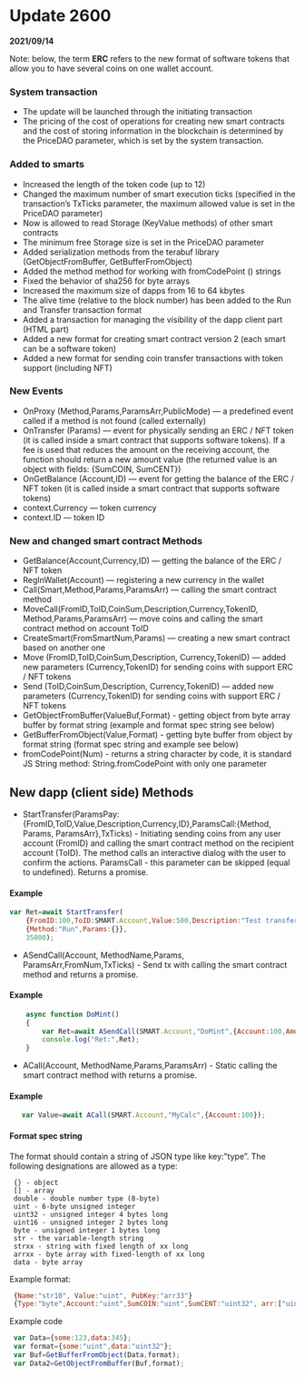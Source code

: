 # Update 2600
**2021/09/14**

Note: below, the term **ERC** refers to the new format of software tokens  that allow you to have several coins on one wallet account.

### System transaction
* The update will be launched through the initiating transaction
* The pricing of the cost of operations for creating new smart contracts and the cost of storing information in the blockchain is determined by the PriceDAO parameter, which is set by the system transaction.

### Added to smarts
* Increased the length of the token code (up to 12)
* Changed the maximum number of smart execution ticks (specified in the transaction’s TxTicks parameter, the maximum allowed value is set in the PriceDAO parameter)
* Now is allowed to read Storage (KeyValue methods) of other smart contracts
* The minimum free Storage size is set in the PriceDAO parameter
* Added serialization methods from the terabuf library (GetObjectFromBuffer, GetBufferFromObject)
* Added the method method for working with fromCodePoint () strings
* Fixed the behavior of sha256 for byte arrays
* Increased the maximum size of dapps from 16 to 64 kbytes
* The alive time (relative to the block number) has been added to the Run and Transfer transaction format
* Added a transaction for managing the visibility of the dapp client part (HTML part)
* Added a new format for creating smart contract version 2 (each smart can be a software token)
* Added a new format for sending coin transfer transactions with token support (including NFT)

### New Events
* OnProxy (Method,Params,ParamsArr,PublicMode) — a predefined event called if a method is not found (called externally)
* OnTransfer (Params) — event for physically sending an ERC / NFT token (it is called inside a smart contract that supports software tokens). If a fee is used that reduces the amount on the receiving account, the function should return a new amount value (the returned value is an object with fields: {SumCOIN, SumCENT})
* OnGetBalance (Account,ID) — event for getting the balance of the ERC / NFT token (it is called inside a smart contract that supports software tokens)
* context.Currency — token currency
* context.ID — token ID

### New and changed smart contract Methods
* GetBalance(Account,Currency,ID) — getting the balance of the ERC / NFT token
* RegInWallet(Account) — registering a new currency in the wallet
* Call(Smart,Method,Params,ParamsArr) — calling the smart contract method
* MoveCall(FromID,ToID,CoinSum,Description,Currency,TokenID, Method,Params,ParamsArr) — move coins and calling the smart contract method on account ToID
* CreateSmart(FromSmartNum,Params) — creating a new smart contract based on another one
* Move (FromID,ToID,CoinSum,Description, Currency,TokenID) — added new parameters (Currency,TokenID) for sending coins with support ERC / NFT tokens
* Send (ToID,CoinSum,Description, Currency,TokenID) — added new parameters (Currency,TokenID) for sending coins with support ERC / NFT tokens
* GetObjectFromBuffer(ValueBuf,Format) - getting object from byte  array buffer by format string (example and format spec string see below)
* GetBufferFromObject(Value,Format) - getting byte buffer from object by format string (format spec string and example see below)
* fromCodePoint(Num) - returns a string character by code, it is standard JS String method: String.fromCodePoint with only one parameter   

## New dapp (client side) Methods
* StartTransfer(ParamsPay:{FromID,ToID,Value,Description,Currency,ID},ParamsCall:{Method, Params, ParamsArr},TxTicks) - Initiating sending coins from any user account (FromID) and calling the smart contract method on the recipient account (ToID). The method calls an interactive dialog with the user to confirm the actions. ParamsCall - this parameter can be skipped (equal to undefined). Returns a promise.
#### Example
```js
var Ret=await StartTransfer(
    {FromID:100,ToID:SMART.Account,Value:500,Description:"Test transfer",Currency:0,ID:""},
    {Method:"Run",Params:{}},
    35000);

```    

* ASendCall(Account, MethodName,Params, ParamsArr,FromNum,TxTicks) - Send tx with calling the smart contract method and returns a promise. 
#### Example
```js
    async function DoMint()
    {
        var Ret=await ASendCall(SMART.Account,"DoMint",{Account:100,Amount:10000,ID:""},[],SMART.Owner);
        console.log("Ret:",Ret);
    }
```    

* ACall(Account, MethodName,Params,ParamsArr) - Static calling the smart contract method with returns a promise. 
#### Example
```js
   var Value=await ACall(SMART.Account,"MyCalc",{Account:100});
```    


#### Format spec string

The format  should contain a string of JSON type like key:"type”. The following designations are allowed as a type:
```text
 {} - object
 [] - array
 double - double number type (8-byte)
 uint - 6-byte unsigned integer
 uint32 - unsigned integer 4 bytes long
 uint16 - unsigned integer 2 bytes long
 byte - unsigned integer 1 bytes long
 str - the variable-length string
 strxx - string with fixed length of xx long
 arrxx - byte array with fixed-length of xx long
 data - byte array
```

Example format:
```js
 {Name:"str10", Value:"uint", PubKey:"arr33"}
 {Type:"byte",Account:"uint",SumCOIN:"uint",SumCENT:"uint32", arr:["uint"]}
```

Example code
```js
 var Data={some:123,data:345};
 var format={some:"uint",data:"uint32"};
 var Buf=GetBufferFromObject(Data,format);
 var Data2=GetObjectFromBuffer(Buf,format);
```

 

